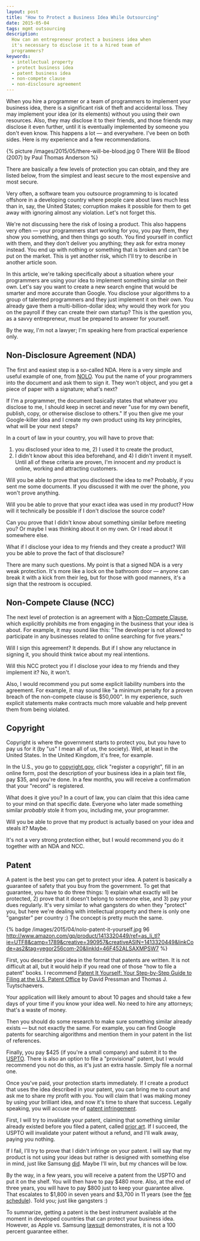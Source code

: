```yaml
---
layout: post
title: "How to Protect a Business Idea While Outsourcing"
date: 2015-05-04
tags: mgmt outsourcing
description:
  How can an entrepreneur protect a business idea when
  it's necessary to disclose it to a hired team of
  programmers?
keywords:
  - intellectual property
  - protect business idea
  - patent business idea
  - non-compete clause
  - non-disclosure agreement
---
```


When you hire a programmer or a team of programmers to implement your
business idea, there is a significant risk of theft and accidental loss. They
may implement your idea (or its elements) without you using their own
resources. Also, they may disclose it to their friends, and those friends
may disclose it even further, until it is eventually implemented by
someone you don't even know. This happens a lot &mdash; and everywhere. I've
been on both sides. Here is my experience and a few recommendations.

<!--more-->

{% picture /images/2015/05/there-will-be-blood.jpg 0 There Will Be Blood (2007) by Paul Thomas Anderson %}

There are basically a few levels of protection you can obtain, and they are
listed below, from the simplest and least secure to the most expensive and
most secure.

Very often, a software team you outsource programming to is located offshore
in a developing country where people care about laws much less than
in, say, the United States; corruption makes it possible for them to get away
with ignoring almost any violation. Let's not forget this.

We're not discussing here the risk of losing a product. This also happens
very often &mdash; your programmers start working for you, you pay them,
they show you something, and then things go south. You find yourself in conflict
with them, and they don't deliver you anything; they ask for extra money instead.
You end up with nothing or something that is broken and can't be put on the market.
This is yet another risk, which I'll try to describe in another article soon.

In this article, we're talking specifically about a situation where your
programmers are using your idea to implement something similar on their own.
Let's say you want to create a new search engine that would be smarter and
more accurate than Google. You disclose your algorithms to a group of
talented programmers and they just implement it on their own. You already
gave them a multi-billion-dollar idea; why would they work for you on the
payroll if they can create their own startup? This is the question you,
as a savvy entrepreneur, must be prepared to answer for yourself.

By the way, I'm not a lawyer; I'm speaking here from practical experience only.

## Non-Disclosure Agreement (NDA)

The first and easiest step is a so-called NDA. Here is a very simple
and useful example of one, from
[NOLO](http://www.nolo.com/legal-encyclopedia/sample-confidentiality-agreement-nda-33343.html).
You put the name of your programmers into the document and ask them to sign it.
They won't object, and you get a piece of paper with a signature; what's next?

If I'm a programmer, the document basically states that whatever you disclose
to me, I should keep in secret and never "use for my own benefit, publish, copy,
or otherwise disclose to others." If you then give me your Google-killer idea
and I create my own product using its key principles, what will be your next steps?

In a court of law in your country, you will have to prove that:
1) you disclosed your idea to me, 2) I used it to create the product,
3) I didn't know about this idea beforehand, and 4) I didn't invent it myself.
Until all of these criteria are proven, I'm innocent and _my_ product is online, working
and attracting customers.

Will you be able to prove that you disclosed the idea to me? Probably, if
you sent me some documents. If you discussed it with me over the phone, you
won't prove anything.

Will you be able to prove that your exact idea was used in my product?
How will it technically be possible if I don't disclose the source code?

Can you prove that I didn't know about something similar before meeting you?
Or maybe I was thinking about it on my own. Or I read about it somewhere else.

What if I disclose your idea to my friends and they create a product? Will
you be able to prove the fact of that disclosure?

There are many such questions. My point is that a signed NDA
is a very weak protection. It's more like a lock on the bathroom door
&mdash; anyone can break it with a kick from their leg, but for those with
good manners, it's a sign that the restroom is occupied.

## Non-Compete Clause (NCC)

The next level of protection is an agreement with a [Non-Compete Clause](http://en.wikipedia.org/wiki/Non-compete_clause),
which explicitly prohibits me from engaging in the business that your
idea is about. For example, it may sound like this: "The developer
is not allowed to participate in any businesses related to online searching
for five years."

Will I sign this agreement? It depends. But if I show any reluctance
in signing it, you should think twice about my real intentions.

Will this NCC protect you if I disclose your idea to my friends and they
implement it? No, it won't.

Also, I would recommend you put some explicit liability numbers into the
agreement. For example, it may sound like
"a minimum penalty for a proven breach of the non-compete clause is $50,000".
In my experience, such explicit statements make contracts much more
valuable and help prevent them from being violated.

## Copyright

Copyright is where the government starts to protect you, but you have to
pay us for it (by "us" I mean all of us, the society). Well, at least in
the United States. In the United Kingdom, it's free, for example.

In the U.S., you go to [copyright.gov](http://www.copyright.gov),
click "register a copyright",
fill in an online form,
post the description of your business idea in a plain text file,
pay $35, and you're done.
In a few months, you will receive a confirmation that your "record"
is registered.

What does it give you? In a court of law, you can claim that this idea
came to your mind on that specific date. Everyone who later made something
similar _probably_ stole it from you, including me, your programmer.

Will you be able to prove that my product is actually based on your idea
and steals it? Maybe.

It's not a very strong protection either, but I would recommend you do it
together with an NDA and NCC.

## Patent

A patent is the best you can get to protect your idea. A patent is basically
a guarantee of safety that you buy from the government. To get that
guarantee, you have to do three things: 1) explain what exactly will be protected,
2) prove that it doesn't belong to someone else, and 3) pay your dues regularly.
It's very similar to what gangsters do when they "protect" you,
but here we're dealing with intellectual property and there is only one
"gangster" per country :) The concept is pretty much the same.

{% badge /images/2015/04/nolo-patent-it-yourself.jpg 96 http://www.amazon.com/gp/product/1413320449/ref=as_li_tl?ie=UTF8&camp=1789&creative=390957&creativeASIN=1413320449&linkCode=as2&tag=yegor256com-20&linkId=46F452ALSAXMPSW7 %}

First, you describe your idea in the format that patents are written. It is
not difficult at all, but it would help if you read one of those "how to file
a patent" books. I recommend
[Patent It Yourself: Your Step-by-Step Guide to Filing at the U.S. Patent Office](http://www.amazon.com/gp/product/1413320449/ref=as_li_tl?ie=UTF8&camp=1789&creative=390957&creativeASIN=1413320449&linkCode=as2&tag=yegor256com-20&linkId=46F452ALSAXMPSW7)
by David Pressman and Thomas J. Tuytschaevers.

Your application will likely amount to about 10 pages and should take a few days
of your time if you know your idea well. No need to hire any attorneys; that's a
waste of money.

Then you should do some research to make sure something similar already
exists &mdash; but not exactly the same. For example, you can find Google patents
for searching algorithms and mention them in your patent in the list
of references.

Finally, you pay $425 (if you're a small company) and submit it to the
[USPTO](http://www.uspto.gov). There is also an option to file a "provisional"
patent, but I would recommend you not do this, as it's just an extra hassle. Simply
file a normal one.

Once you've paid, your protection starts immediately. If I create a product
that uses the idea described in your patent, you can bring me to court
and ask me to share my profit with you. You will claim that I was making
money by using your brilliant idea, and now it's time to share that success.
Legally speaking, you will
accuse me of [patent infringement](http://en.wikipedia.org/wiki/Patent_infringement).

First, I will try to invalidate your patent, claiming that something
similar already existed before you filed a patent, called
[prior art](http://en.wikipedia.org/wiki/Prior_art). If I succeed, the USPTO will
invalidate your patent without a refund, and I'll walk away, paying you nothing.

If I fail, I'll try to prove that I didn't infringe on your patent. I will say
that my product is not using your ideas but rather is designed with something else
in mind, just like Samsung [did](http://en.wikipedia.org/wiki/Apple_Inc._v._Samsung_Electronics_Co.).
Maybe I'll win, but my chances will be low.

By the way, in a few years, you will receive a patent from the USPTO and put it on the shelf.
You will then have to pay $480 more. Also, at the end of three years, you will have to pay $800 just
to keep your guarantee alive. That escalates to $1,800 in seven years and $3,700 in 11 years
(see the [fee schedule](http://www.uspto.gov/learning-and-resources/fees-and-payment/uspto-fee-schedule)).
Told you; just like gangsters :)

To summarize, getting a patent is the best instrument available at the moment
in developed countries that can protect your business idea.
However, as Apple vs. Samsung [lawsuit](http://en.wikipedia.org/wiki/Apple_Inc._v._Samsung_Electronics_Co.) demonstrates,
it is not a 100 percent guarantee either.
